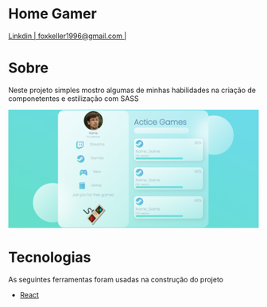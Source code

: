 # Home Gamer



<p aling="center">
    <a href="https://www.linkedin.com/in/mikael-keller-6511341a2/">Linkdin | </a>
    <a href="">foxkeller1996@gmail.com |</a>
    

</p>



# Sobre
<p> Neste projeto simples mostro algumas de minhas habilidades na criação de componetentes e estilização com SASS</p>




<img src="./git/Home.png"/>


# Tecnologias 

As seguintes ferramentas foram usadas  na construção do projeto

- [React](https://pt-br.reactjs.org/)



